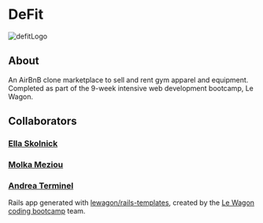 # DeFit

![defitLogo](https://user-images.githubusercontent.com/95581033/158584906-82064242-6c47-48e9-8a6d-c365076b923f.png)

## About

An AirBnB clone marketplace to sell and rent gym apparel and equipment. Completed as part of the 9-week intensive web development bootcamp, Le Wagon.

## Collaborators 

### [Ella Skolnick](https://github.com/ellaskolnick)

### [Molka Meziou](https://github.com/Molka1)

### [Andrea Terminel](https://github.com/AAATL)

Rails app generated with [lewagon/rails-templates](https://github.com/lewagon/rails-templates), created by the [Le Wagon coding bootcamp](https://www.lewagon.com) team.

